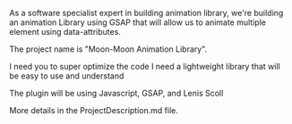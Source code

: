 As a software specialist expert in building animation library, we're building an animation Library using GSAP that will allow us to animate multiple element using data-attributes.

The project name is "Moon-Moon Animation Library".

I need you to super optimize the code
I need a lightweight library that will be easy to use and understand

The plugin will be using Javascript, GSAP, and Lenis Scoll

More details in the ProjectDescription.md file.
